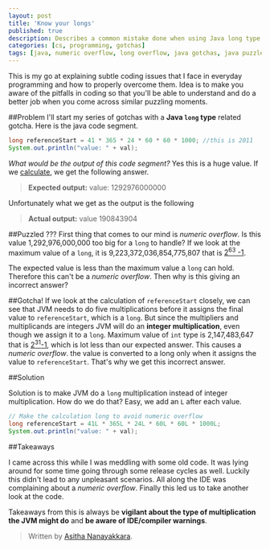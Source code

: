 ```yaml
---
layout: post
title: 'Know your longs'
published: true
description: Describes a common mistake done when using Java long type in calculations with other numeric data types.
categories: [cs, programming, gotchas]
tags: [java, numeric overflow, long overflow, java gotchas, java puzzles]
---
```


This is my go at explaining subtle coding issues that I face in everyday programming and how to properly overcome them. Idea is to make you aware of the pitfalls in coding so that you'll be able to understand and do a better job when you come across similar puzzling moments. 

##Problem
I'll start my series of gotchas with a **Java `long` type** related gotcha. Here is the java code segment. 

```java
long referenceStart = 41 * 365 * 24 * 60 * 60 * 1000; //this is 2011
System.out.println("value: " + val);
```

*What would be the output of this code segment?* Yes this is a huge value. If we [calculate](http://bit.ly/14OdAga), we get the following answer.

> **Expected output:** value: 1292976000000

Unfortunately what we get as the output is the following

> **Actual output:** value 190843904

##Puzzled ???
First thing that comes to our mind is *numeric overflow*. Is this value 1,292,976,000,000 too big for a `long` to handle? If we look at the maximum value of a `long`, it is 9,223,372,036,854,775,807 that is [2<sup>63</sup> -1](http://docs.oracle.com/javase/tutorial/java/nutsandbolts/datatypes.html).

The expected value is less than the maximum value a `long` can hold. Therefore this can't be a *numeric overflow*. Then why is this giving an incorrect answer? 

##Gotcha!
If we look at the calculation of `referenceStart` closely, we can see that JVM needs to do five multiplications before it assigns the final value to `referenceStart`, which is a `long`. But since the multipliers and multiplicands are integers JVM will do an **integer multiplication**, even though we assign it to a `long`. Maximum value of `int` type is 2,147,483,647 that is [2<sup>31</sup>-1](http://docs.oracle.com/javase/tutorial/java/nutsandbolts/datatypes.html), which is lot less than our expected answer. This causes a *numeric overflow*. the value is converted to a long only when it assigns the value to `referenceStart`. That's why we get this incorrect answer.

##Solution

Solution is to make JVM do a `long` multiplication instead of integer multiplication. How do we do that? Easy, we add an `L` after each value.

```java
// Make the calculation long to avoid numeric overflow
long referenceStart = 41L * 365L * 24L * 60L * 60L * 1000L;
System.out.println("value: " + val);
``` 

##Takeaways 

I came across this while I was meddling with some old code. It was lying around for some time going through some release cycles as well. Luckily this didn't lead to any unpleasant scenarios. All along the IDE was complaining about a *numeric overflow*. Finally this led us to take another look at the code.

Takeaways from this is always be **vigilant about the type of multiplication the JVM might do** and **be aware of IDE/compiler warnings**. 

> Written by [Asitha Nanayakkara](https://asitha.github.io/about).
